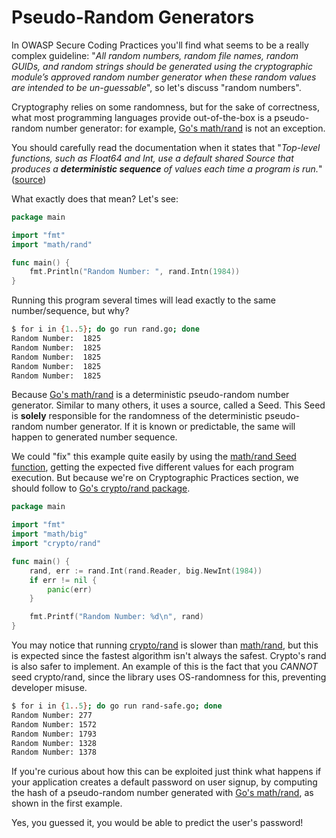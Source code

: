Pseudo-Random Generators
========================

In OWASP Secure Coding Practices you'll find what seems to be a really complex
guideline: "_All random numbers, random file names, random GUIDs, and random
strings should be generated using the cryptographic module’s approved random
number generator when these random values are intended to be un-guessable_", so
let's discuss "random numbers".

Cryptography relies on some randomness, but for the sake of correctness, what
most programming languages provide out-of-the-box is a pseudo-random number
generator: for example, [Go's math/rand][1] is not an exception.

You should carefully read the documentation when it states that "_Top-level
functions, such as Float64 and Int, use a default shared Source that produces a
**deterministic sequence** of values each time a program is run._" ([source][2])

What exactly does that mean? Let's see:

```go
package main

import "fmt"
import "math/rand"

func main() {
    fmt.Println("Random Number: ", rand.Intn(1984))
}
```

Running this program several times will lead exactly to the same
number/sequence, but why?

```bash
$ for i in {1..5}; do go run rand.go; done
Random Number:  1825
Random Number:  1825
Random Number:  1825
Random Number:  1825
Random Number:  1825
```

Because [Go's math/rand][1] is a deterministic pseudo-random number generator.
Similar to many others, it uses a source, called a Seed. This Seed is **solely**
responsible for the randomness of the deterministic pseudo-random number
generator. If it is known or predictable, the same will happen to generated
number sequence.

We could "fix" this example quite easily by using the
[math/rand Seed function][3], getting the expected five different values for
each program execution. But because we're on Cryptographic Practices section, we
should follow to [Go's crypto/rand package][4].

```go
package main

import "fmt"
import "math/big"
import "crypto/rand"

func main() {
    rand, err := rand.Int(rand.Reader, big.NewInt(1984))
    if err != nil {
        panic(err)
    }

    fmt.Printf("Random Number: %d\n", rand)
}
```

You may notice that running [crypto/rand][4] is slower than [math/rand][1], but
this is expected since the fastest algorithm isn't always the safest. Crypto's
rand is also safer to implement. An example of this is the fact that you
_CANNOT_ seed crypto/rand, since the library uses OS-randomness for this,
preventing developer misuse.

```bash
$ for i in {1..5}; do go run rand-safe.go; done
Random Number: 277
Random Number: 1572
Random Number: 1793
Random Number: 1328
Random Number: 1378
```

If you're curious about how this can be exploited just think what happens if
your application creates a default password on user signup, by computing the
hash of a pseudo-random number generated with [Go's math/rand][1], as shown in
the first example.

Yes, you guessed it, you would be able to predict the user's password!

[1]: https://golang.org/pkg/math/rand/
[2]: https://golang.org/pkg/math/rand/#pkg-overview
[3]: https://golang.org/pkg/math/rand/#Seed
[4]: https://golang.org/pkg/crypto/rand/
